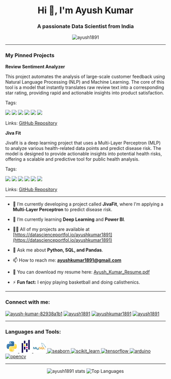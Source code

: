 <h1 align="center">Hi 👋, I'm Ayush Kumar</h1>
<h3 align="center">A passionate Data Scientist from India</h3>

<p align="center">
  <img src="https://komarev.com/ghpvc/?username=ayush1891&label=Profile%20views&color=0e75b6&style=flat" alt="ayush1891" />
</p>

---

### My Pinned Projects

**Review Sentiment Analyzer**

This project automates the analysis of large-scale customer feedback using Natural Language Processing (NLP) and Machine Learning. The core of this tool is a model that instantly translates raw review text into a corresponding star rating, providing rapid and actionable insights into product satisfaction.

Tags:

<p>
  <img src="https://img.shields.io/badge/Python-3776AB?style=for-the-badge&logo=python&logoColor=white" />
  <img src="https://img.shields.io/badge/Machine_Learning-FF5722?style=for-the-badge" />
  <img src="https://img.shields.io/badge/NLP-4285F4?style=for-the-badge&logo=nixos&logoColor=white" />
  <img src="https://img.shields.io/badge/Sentiment_Analysis-007ACC?style=for-the-badge&logo=kaggle&logoColor=white" />
  <img src="https://img.shields.io/badge/scikit--learn-F7931E?style=for-the-badge&logo=scikit-learn&logoColor=white" />
  <img src="https://img.shields.io/badge/Pandas-150458?style=for-the-badge&logo=pandas&logoColor=white" />
</p>

Links:
[GitHub Repository](https://github.com/Ayush1891/Review-Sentiment-Analyzer)

**Jiva Fit**

Jivafit is a deep learning project that uses a Multi-Layer Perceptron (MLP) to analyze various health-related data points and predict disease risk. The model is designed to provide actionable insights into potential health risks, offering a scalable and predictive tool for public health analysis.

Tags:

<p>
  <img src="https://img.shields.io/badge/Python-3776AB?style=for-the-badge&logo=python&logoColor=white" />
  <img src="https://img.shields.io/badge/TensorFlow-FF6F00?style=for-the-badge&logo=tensorflow&logoColor=white" />
  <img src="https://img.shields.io/badge/Keras-D00000?style=for-the-badge&logo=keras&logoColor=white" />
  <img src="https://img.shields.io/badge/Deep_Learning-5E35B1?style=for-the-badge" />
  <img src="https://img.shields.io/badge/Machine_Learning-FF5722?style=for-the-badge" />
  <img src="https://img.shields.io/badge/Disease_Prediction-007ACC?style=for-the-badge" />
</p>

Links:
[GitHub Repository](https://github.com/Ayush1891/JivaFit)



---

- 🔭 I’m currently developing a project called **JivaFit**, where I'm applying a **Multi-Layer Perceptron** to predict disease risk.

- 🌱 I’m currently learning **Deep Learning** and **Power BI**.

- 👨‍💻 All of my projects are available at [https://datascienceportfol.io/ayushkumar1891](https://datascienceportfol.io/ayushkumar1891)

- 💬 Ask me about **Python, SQL, and Pandas**.

- 📫 How to reach me: **ayushkumar1891@gmail.com**

- 📄 You can download my resume here: [Ayush_Kumar_Resume.pdf](https://drive.google.com/file/d/1ahnNshUr9lTIPdDTQGRD0PU05kTXaDu-/view?usp=drive_link)

- ⚡ **Fun fact:** I enjoy playing basketball and doing calisthenics.

---

<h3 align="left">Connect with me:</h3>
<p align="left">
<a href="https://linkedin.com/in/ayush-kumar-82938a1b1" target="_blank"><img align="center" src="https://raw.githubusercontent.com/rahuldkjain/github-profile-readme-generator/master/src/images/icons/Social/linked-in-alt.svg" alt="ayush-kumar-82938a1b1" height="30" width="40" /></a>
<a href="https://kaggle.com/ayush1891" target="_blank"><img align="center" src="https://raw.githubusercontent.com/rahuldkjain/github-profile-readme-generator/master/src/images/icons/Social/kaggle.svg" alt="ayush1891" height="30" width="40" /></a>
<a href="https://www.hackerrank.com/ayushkumar1891" target="_blank"><img align="center" src="https://raw.githubusercontent.com/rahuldkjain/github-profile-readme-generator/master/src/images/icons/Social/hackerrank.svg" alt="ayushkumar1891" height="30" width="40" /></a>
<a href="https://www.leetcode.com/ayush1891" target="_blank"><img align="center" src="https://raw.githubusercontent.com/rahuldkjain/github-profile-readme-generator/master/src/images/icons/Social/leet-code.svg" alt="ayush1891" height="30" width="40" /></a>
</p>

---

<h3 align="left">Languages and Tools:</h3>
<p align="left">
<a href="https://www.python.org" target="_blank" rel="noreferrer"> <img src="https://raw.githubusercontent.com/devicons/devicon/master/icons/python/python-original.svg" alt="python" width="40" height="40"/> </a>
<a href="https://pandas.pydata.org/" target="_blank" rel="noreferrer"> <img src="https://raw.githubusercontent.com/devicons/devicon/2ae2a900d2f041da66e950e4d48052658d850630/icons/pandas/pandas-original.svg" alt="pandas" width="40" height="40"/> </a>
<a href="https://www.mysql.com/" target="_blank" rel="noreferrer"> <img src="https://raw.githubusercontent.com/devicons/devicon/master/icons/mysql/mysql-original-wordmark.svg" alt="mysql" width="40" height="40"/> </a>
<a href="https://seaborn.pydata.org/" target="_blank" rel="noreferrer"> <img src="https://seaborn.pydata.org/_images/logo-mark-lightbg.svg" alt="seaborn" width="40" height="40"/> </a>
<a href="https://scikit-learn.org/" target="_blank" rel="noreferrer"> <img src="https://upload.wikimedia.org/wikipedia/commons/0/05/Scikit_learn_logo_small.svg" alt="scikit_learn" width="40" height="40"/> </a>
<a href="https://www.tensorflow.org" target="_blank" rel="noreferrer"> <img src="https://www.vectorlogo.zone/logos/tensorflow/tensorflow-icon.svg" alt="tensorflow" width="40" height="40"/> </a>
<a href="https://www.arduino.cc/" target="_blank" rel="noreferrer"> <img src="https://cdn.worldvectorlogo.com/logos/arduino-1.svg" alt="arduino" width="40" height="40"/> </a>
<a href="https://opencv.org/" target="_blank" rel="noreferrer"> <img src="https://www.vectorlogo.zone/logos/opencv/opencv-icon.svg" alt="opencv" width="40" height="40"/> </a>
</p>

---

<p align="center">
  <img src="https://github-readme-stats.vercel.app/api?username=ayush1891&show_icons=true&locale=en" alt="ayush1891 stats" />
  <img src="https://github-readme-stats.vercel.app/api/top-langs?username=ayush1891&show_icons=true&locale=en&layout=compact" alt="Top Languages" />
</p>
